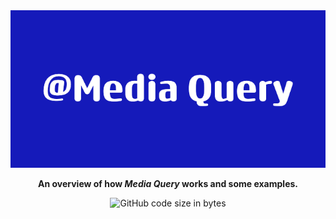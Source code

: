 <div align="center" width="100%">
  <img src='/public/@Media.png' />
</div>

<div style="text-align: center;" markdown="1" align='center'>

 **An overview of how _Media Query_ works and some examples.** 

  ![GitHub code size in bytes](https://img.shields.io/github/languages/code-size/leonsuaren/media)
 </div>
